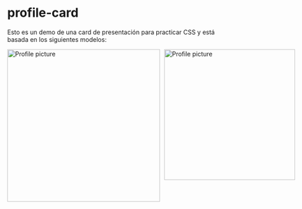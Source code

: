 # profile-card
Esto es un demo de una card de presentación para practicar CSS y está basada en los siguientes modelos:

<div style="display: flex; margin: 0 auto;">
  <!--Referencia de 1° img https://platzi.com/comentario/3783637/ -->
  <img style="margin-right: 10px" src="https://file.notion.so/f/s/d1bcd108-9df1-4099-8110-91767b90412f/Untitled.png?id=4f77bded-7ab5-47e6-a14b-05a7ce361287&table=block&spaceId=19d8b94b-aa13-4b71-ab0d-baae4cabeafe&expirationTimestamp=1693497600000&signature=bSDyXmCm8cg9DubdXEnPNIuhManhhRFQQ1TwtLryw88&downloadName=Untitled.png" alt="Profile picture" width="350px">
  <img src="https://file.notion.so/f/s/a10b37f7-1b03-4718-89bb-0dd50c0af68c/Untitled.png?id=6246c71a-2bec-4203-92e9-4d5d1daa62bc&table=block&spaceId=19d8b94b-aa13-4b71-ab0d-baae4cabeafe&expirationTimestamp=1693497600000&signature=J--i9-2H2DfSeGqAwbgDPsg9bZ5QVPgsQOPTpTzB2uM&downloadName=Untitled.png" alt="Profile picture" width="300px">
</div>
